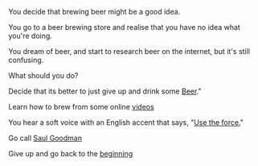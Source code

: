 You decide that brewing beer might be a good idea.

You go to a beer brewing store and realise that you have no idea what you're doing.

You dream of beer, and start to research beer on the internet, but it's still confusing.

What should you do?

Decide that its better to just give up and drink some [Beer](https://www.youtube.com/watch?v=yzcEG_JoVuo)."

Learn how to brew from some online [videos](https://www.youtube.com/watch?v=qCW-SVPCw4Y)

You hear a soft voice with an English accent that says, "[Use the force.](use-the-force/force.md)"

Go call [Saul Goodman](../better-call-saul/saul.md)

Give up and go back to the [beginning](../marshmallow.md)
